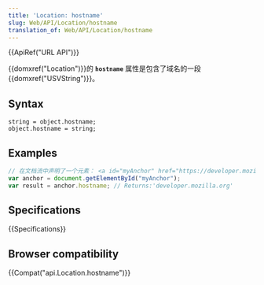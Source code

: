 ```yaml
---
title: 'Location: hostname'
slug: Web/API/Location/hostname
translation_of: Web/API/Location/hostname
---
```

{{ApiRef("URL API")}}

{{domxref("Location")}}的 **`hostname`** 属性是包含了域名的一段 {{domxref("USVString")}}。

## Syntax

```plain
string = object.hostname;
object.hostname = string;
```

## Examples

```js
// 在文档流中声明了一个元素： <a id="myAnchor" href="https://developer.mozilla.org/en-US/docs/Location.hostname">
var anchor = document.getElementById("myAnchor");
var result = anchor.hostname; // Returns:'developer.mozilla.org'
```

## Specifications

{{Specifications}}

## Browser compatibility

{{Compat("api.Location.hostname")}}
